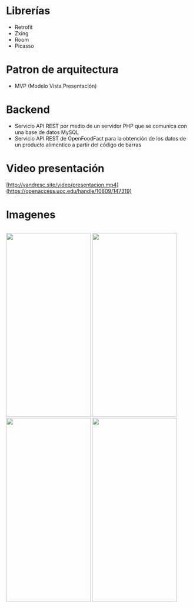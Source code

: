 # Librerías

* Retrofit
* Zxing
* Room
* Picasso

# Patron de arquitectura

* MVP (Modelo Vista Presentación)

# Backend

* Servicio API REST por medio de un servidor PHP que se comunica con una base de datos MySQL
* Servicio API REST de OpenFoodFact para la obtención de los datos de un producto alimentico a partir del código de barras 

# Video presentación

[http://vandresc.site/video/presentacion.mp4](https://openaccess.uoc.edu/handle/10609/147319)

# Imagenes

<p style="float:left;">
<img src="https://github.com/vandrescaceres/myfood/blob/master/myFood_1.png" width="230" height="500"/>
<img src="https://github.com/vandrescaceres/myfood/blob/master/myFood_2.png" width="230" height="500"/>
<img src="https://github.com/vandrescaceres/myfood/blob/master/myFood_3.png" width="230" height="500"/>
<img src="https://github.com/vandrescaceres/myfood/blob/master/myFood_4.png" width="230" height="500"/>
</p>
